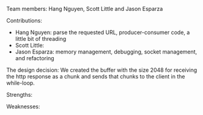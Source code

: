 Team members: Hang Nguyen, Scott Little and Jason Esparza


Contributions:
- Hang Nguyen: parse the requested URL, producer-consumer code, a little bit of threading
- Scott Little:
- Jason Esparza: memory management, debugging, socket management, and refactoring


The design decision:
We created the buffer with the size 2048 for receiving the http response as a chunk
and sends that chunks to the client in the while-loop.


Strengths:


Weaknesses:
